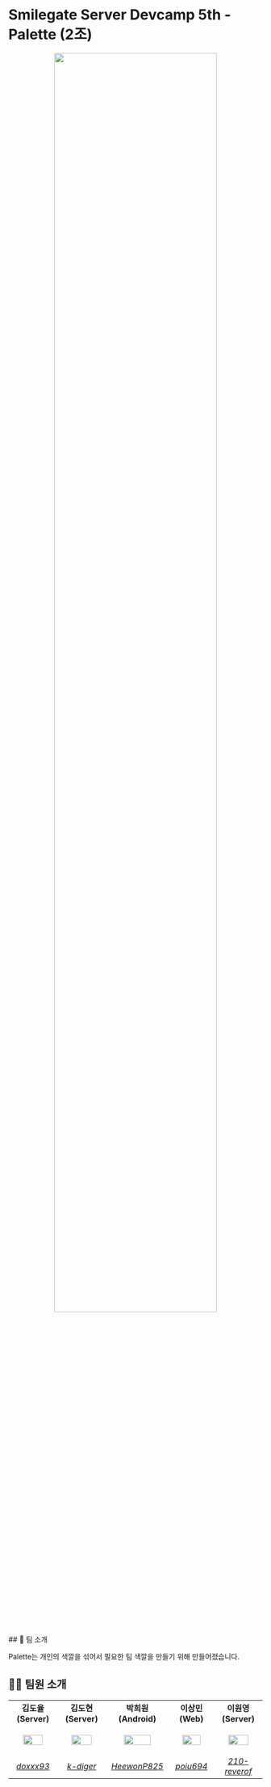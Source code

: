 # Smilegate Server Devcamp 5th - Palette (2조)

<p align="center">
  <img src="https://github.com/smilgate-devcamp-palette/.github/assets/51396905/3a6e82d5-c624-4fea-806d-1bb716de4f80)" width="80%" />
</p>
## 🌈 팀 소개

Palette는 개인의 색깔을 섞어서 필요한 팀 색깔을 만들기 위해 만들어졌습니다.

## 🧑‍🎨 팀원 소개

<table>
    <tr align="center">
        <td><B>김도율(Server)</B></td>
        <td><B>김도현(Server)</B></td>
        <td><B>박희원(Android)</B></td>
        <td><B>이상민(Web)</B></td>
        <td><B>이원영(Server)</B></td>
    </tr>
    <tr align="center">
        <td>
            <p><img src="https://github.com/doxxx93.png" width="70%"/></p>
        </td>
        <td>
            <p><img src="https://github.com/k-diger.png" width="70%" alt=""/></p>
        </td>
        <td>
            <p><img src="https://github.com/HeewonP825.png" width="70%" alt=""/></p>
        </td>
        <td>
            <p><img src="https://github.com/poiu694.png" width="70%" alt=""/></p>
        </td>
        <td>
            <p><img src="https://github.com/210-reverof.png" width="70%" alt=""/></p>
        </td>
    </tr>
    <tr align="center">
        <td>
            <a href="https://github.com/doxxx93"><I>doxxx93</I></a>
        </td>
        <td>
            <a href="https://github.com/k-diger"><I>k-diger</I></a>
        </td>
        <td>
            <a href="https://github.com/HeewonP825"><I>HeewonP825</I></a>
        </td>
        <td>
            <a href="https://github.com/poiu694"><I>poiu694</I></a>
        </td>
        <td>
            <a href="https://github.com/210-reverof"><I>210-reverof</I></a>
        </td>
    </tr>
</table>
